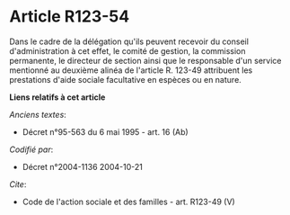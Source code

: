 # Article R123-54

Dans le cadre de la délégation qu'ils peuvent recevoir du conseil d'administration à cet effet, le comité de gestion, la
commission permanente, le directeur de section ainsi que le responsable d'un service mentionné au deuxième alinéa de
l'article R. 123-49 attribuent les prestations d'aide sociale facultative en espèces ou en nature.

**Liens relatifs à cet article**

_Anciens textes_:

  - Décret n°95-563 du 6 mai 1995 - art. 16 (Ab)

_Codifié par_:

  - Décret n°2004-1136 2004-10-21

_Cite_:

  - Code de l'action sociale et des familles - art. R123-49 (V)
